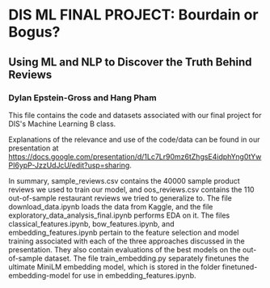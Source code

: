 # DIS ML FINAL PROJECT: Bourdain or Bogus?
## Using ML and NLP to Discover the Truth Behind Reviews
### Dylan Epstein-Gross and Hang Pham

This file contains the code and datasets associated with our final project for DIS's Machine Learning B class.

Explanations of the relevance and use of the code/data can be found in our presentation at https://docs.google.com/presentation/d/1Lc7Lr90mz6tZhgsE4idphYng0tYwPI6ypP-JzzUdJcU/edit?usp=sharing.

In summary, sample_reviews.csv contains the 40000 sample product reviews we used to train our model, and oos_reviews.csv contains the 110 out-of-sample restaurant reviews
we tried to generalize to. The file download_data.ipynb loads the data from Kaggle, and the file exploratory_data_analysis_final.ipynb performs EDA on it.
The files classical_features.ipynb, bow_features.ipynb, and embedding_features.ipynb pertain to the feature selection and model training associated with each
of the three approaches discussed in the presentation. They also contain evaluations of the best models on the out-of-sample dataset. The file train_embedding.py
separately finetunes the ultimate MiniLM embedding model, which is stored in the folder finetuned-embedding-model for use in embedding_features.ipynb.